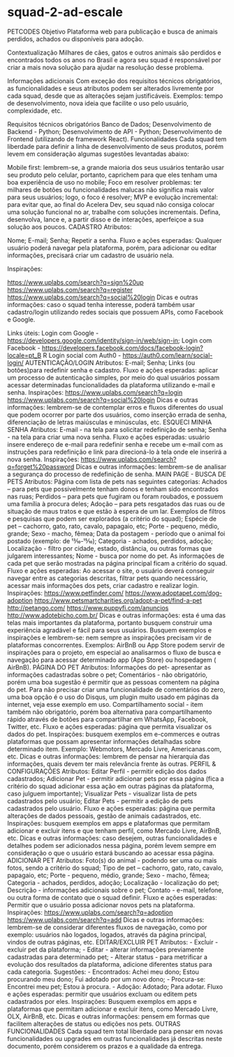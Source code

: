 # squad-2-ad-escale

PETCODES
Objetivo
Plataforma web para publicação e busca de animais perdidos, achados ou disponíveis para adoção.

Contextualização
Milhares de cães, gatos e outros animais são perdidos e encontrados todos os anos no Brasil e agora seu squad é responsável por criar a mais nova solução para ajudar na resolução desse problema.

Informações adicionais
Com exceção dos requisitos técnicos obrigatórios, as funcionalidades e seus atributos podem ser alterados livremente por cada squad, desde que as alterações sejam justificáveis. Exemplos: tempo de desenvolvimento, nova ideia que facilite o uso pelo usuário, complexidade, etc.

Requisitos técnicos obrigatórios
Banco de Dados;
Desenvolvimento de Backend - Python;
Desenvolvimento de API - Python;
Desenvolvimento de Frontend (utilizando de framework React).
Funcionalidades
Cada squad tem liberdade para definir a linha de desenvolvimento de seus produtos, porém levem em consideração algumas sugestões levantadas abaixo:

Mobile first: lembrem-se, a grande maioria dos seus usuários tentarão usar seu produto pelo celular, portanto, caprichem para que eles tenham uma boa experiência de uso no mobile;
Foco em resolver problemas: ter milhares de botões ou funcionalidades malucas não significa mais valor para seus usuários; logo, o foco é resolver;
MVP e evolução incremental: para evitar que, ao final do Acelera Dev, seu squad não consiga colocar uma solução funcional no ar, trabalhe com soluções incrementais. Defina, desenvolva, lance e, a partir disso e de interações, aperfeiçoe a sua solução aos poucos.
CADASTRO
Atributos:

Nome;
E-mail;
Senha;
Repetir a senha.
Fluxo e ações esperadas: Qualquer usuário poderá navegar pela plataforma, porém, para adicionar ou editar informações, precisará criar um cadastro de usuário nela.

Inspirações:

https://www.uplabs.com/search?q=sign%20up
https://www.uplabs.com/search?q=register
https://www.uplabs.com/search?q=social%20login
Dicas e outras informações: caso o squad tenha interesse, poderá também usar cadastro/login utilizando redes sociais que possuem APIs, como Facebook e Google.

Links úteis:
Login com Google - https://developers.google.com/identity/sign-in/web/sign-in;
Login com Facebook - https://developers.facebook.com/docs/facebook-login?locale=pt_B R
Login social com Auth0 - https://auth0.com/learn/social-login/
AUTENTICAÇÃO/LOGIN
Atributos:
E-mail;
Senha;
Links (ou botões)para redefinir senha e cadastro.
Fluxo e ações esperadas: aplicar um processo de autenticação simples, por meio do qual usuários possam acessar determinadas funcionalidades da plataforma utilizando e-mail e senha.
Inspirações:
https://www.uplabs.com/search?q=login
https://www.uplabs.com/search?q=social%20login
Dicas e outras informações: lembrem-se de contemplar erros e fluxos diferentes do usual que podem ocorrer por parte dos usuários, como inserção errada de senha, diferenciação de letras maiúsculas e minúsculas, etc.
ESQUECI MINHA SENHA
Atributos:
E-mail - na tela para solicitar redefinição de senha;
Senha - na tela para criar uma nova senha.
Fluxo e ações esperadas: usuário insere endereço de e-mail para redefinir senha e recebe um e-mail com as instruções para redefinição e link para direcioná-lo à tela onde ele inserirá a nova senha.
Inspirações:
https://www.uplabs.com/search?q=forget%20password
Dicas e outras informações: lembrem-se de analisar a segurança do processo de redefinição de senha.
MAIN PAGE - BUSCA DE PETS
Atributos:
Página com lista de pets nas seguintes categorias:
Achados – para pets que possivelmente tenham donos e tenham sido encontrados nas ruas;
Perdidos – para pets que fugiram ou foram roubados, e possuem uma família à procura deles;
Adoção – para pets resgatados das ruas ou de situação de maus tratos e que estão à espera de um lar.
Exemplos de filtros e pesquisas que podem ser explorados (a critério do squad);
Espécie de pet – cachorro, gato, rato, cavalo, papagaio, etc;
Porte - pequeno, médio, grande;
Sexo - macho, fêmea;
Data da postagem - período que o animal foi postado (exemplo: de 13⁄10-15⁄10);
Categoria - achados, perdidos, adoção;
Localização - filtro por cidade, estado, distância, ou outras formas que julgarem interessantes;
Nome - busca por nome do pet.
As informações de cada pet que serão mostradas na página principal ficam a critério do squad.
Fluxo e ações esperadas: Ao acessar o site, o usuário deverá conseguir navegar entre as categorias descritas, filtrar pets quando necessário, acessar mais informações dos pets, criar cadastro e realizar login.
Inspirações:
https://www.petfinder.com/
https://www.adoptapet.com/dog-adoption
https://www.petsmartcharities.org/adopt-a-pet/find-a-pet
http://petango.com/
https://www.puppyfi.com/anuncios
http://www.adotebicho.com.br/
Dicas e outras informações: esta é uma das telas mais importantes da plataforma, portanto busquem construir uma experiência agradável e fácil para seus usuários. Busquem exemplos e inspirações e lembrem-se: nem sempre as inspirações precisam vir de plataformas concorrentes. Exemplos: AirBnB ou App Store podem servir de inspirações para o projeto, em especial ao analisarmos o fluxo de busca e navegação para acessar determinado app (App Store) ou hospedagem ( AirBnB).
PÁGINA DO PET
Atributos:
Informações do pet- apresentar as informações cadastradas sobre o pet;
Comentários - não obrigatório, porém uma boa sugestão é permitir que as pessoas comentem na página do pet. Para não precisar criar uma funcionalidade de comentários do zero, uma boa opção é o uso do Disqus, um plugin muito usado em páginas da internet, veja esse exemplo em uso.
Compartilhamento social - item também não obrigatório, porém boa alternativa para compartilhamento rápido através de botões para compartilhar em WhatsApp, Facebook, Twitter, etc.
Fluxo e ações esperadas: página que permita visualizar os dados do pet.
Inspirações: busquem exemplos em e-commerces e outras plataformas que possam apresentar informações detalhadas sobre determinado item. Exemplo: Webmotors, Mercado Livre, Americanas.com, etc.
Dicas e outras informações: lembrem de pensar na hierarquia das informações, quais devem ter mais relevância frente às outras.
PERFIL & CONFIGURAÇÕES
Atributos:
Editar Perfil - permitir edição dos dados cadastrados;
Adicionar Pet - permitir adicionar pets por essa página (fica a critério do squad adicionar essa ação em outras páginas da plataforma, caso julguem importante);
Visualizar Pets - visualizar lista de pets cadastrados pelo usuário;
Editar Pets - permitir a edição de pets cadastrados pelo usuário.
Fluxo e ações esperadas: página que permita alterações de dados pessoais, gestão de animais cadastrados, etc.
Inspirações: busquem exemplos em apps e plataformas que permitam adicionar e excluir itens e que tenham perfil, como Mercado Livre, AirBnB, etc.
Dicas e outras informações: caso desejem, outras funcionalidades e detalhes podem ser adicionados nessa página, porém levem sempre em consideração o que o usuário estará buscando ao acessar essa página.
ADICIONAR PET
Atributos:
Foto(s) do animal - podendo ser uma ou mais fotos, sendo a critério do squad;
Tipo de pet – cachorro, gato, rato, cavalo, papagaio, etc;
Porte - pequeno, médio, grande;
Sexo - macho, fêmea;
Categoria - achados, perdidos, adoção;
Localização - localização do pet;
Descrição - informações adicionais sobre o pet;
Contato - e-mail, telefone, ou outra forma de contato que o squad definir.
Fluxo e ações esperadas: Permitir que o usuário possa adicionar novos pets na plataforma.
Inspirações:
https://www.uplabs.com/search?q=adoption
https://www.uplabs.com/search?q=add
Dicas e outras informações: lembrem-se de considerar diferentes fluxos de navegação, como por exemplo: usuários não logados, logados, através da página principal, vindos de outras páginas, etc.
EDITAR/EXCLUIR PET
Atributos: - Excluir - excluir pet da plataforma; - Editar - alterar informações previamente cadastradas para determinado pet; - Alterar status - para metrificar a evolução dos resultados da plataforma, adicione diferentes status para cada categoria. Sugestões: - Encontrados: Achei meu dono; Estou procurando meu dono; Fui adotado por um novo dono; - Procura-se: Encontrei meu pet; Estou à procura. - Adoção: Adotado; Para adotar.
Fluxo e ações esperadas: permitir que usuários excluam ou editem pets cadastrados por eles.
Inspirações: Busquem exemplos em apps e plataformas que permitam adicionar e excluir itens, como Mercado Livre, OLX, AirBnB, etc.
Dicas e outras informações: pensem em formas que facilitem alterações de status ou edições nos pets.
OUTRAS FUNCIONALIDADES
Cada squad tem total liberdade para pensar em novas funcionalidades ou upgrades em outras funcionalidades já descritas neste documento, porém considerem os prazos e a qualidade da entrega.

